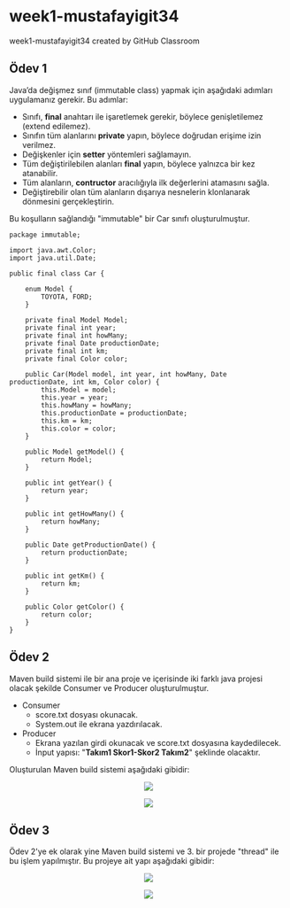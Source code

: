 # week1-mustafayigit34
week1-mustafayigit34 created by GitHub Classroom

## Ödev 1

Java’da değişmez sınıf (immutable class) yapmak için aşağıdaki adımları uygulamanız gerekir. Bu adımlar:
-   Sınıfı, **final** anahtarı ile işaretlemek gerekir, böylece genişletilemez (extend edilemez).
-   Sınıfın tüm alanlarını  **private**  yapın, böylece doğrudan erişime izin verilmez.
-   Değişkenler için  **setter**  yöntemleri sağlamayın.
-   Tüm değiştirilebilen alanları  **final**  yapın, böylece yalnızca bir kez atanabilir.
-   Tüm alanların,  **contructor**  aracılığıyla ilk değerlerini atamasını sağla.
-   Değiştirebilir olan tüm alanların dışarıya nesnelerin klonlanarak dönmesini gerçekleştirin.

Bu koşulların sağlandığı "immutable" bir Car sınıfı oluşturulmuştur.
```
package immutable;

import java.awt.Color;
import java.util.Date;

public final class Car {

	enum Model {
		TOYOTA, FORD;
	}

	private final Model Model;
	private final int year;
	private final int howMany;
	private final Date productionDate;
	private final int km;
	private final Color color;

	public Car(Model model, int year, int howMany, Date productionDate, int km, Color color) {
		this.Model = model;
		this.year = year;
		this.howMany = howMany;
		this.productionDate = productionDate;
		this.km = km;
		this.color = color;
	}

	public Model getModel() {
		return Model;
	}

	public int getYear() {
		return year;
	}

	public int getHowMany() {
		return howMany;
	}

	public Date getProductionDate() {
		return productionDate;
	}

	public int getKm() {
		return km;
	}

	public Color getColor() {
		return color;
	}
}
```

## Ödev 2
Maven build sistemi ile bir ana proje ve içerisinde iki farklı java projesi olacak şekilde Consumer ve Producer oluşturulmuştur.
* Consumer
	* score.txt dosyası okunacak.
	* System.out ile ekrana yazdırılacak. 
* Producer
	* Ekrana yazılan girdi okunacak ve score.txt dosyasına kaydedilecek.
	* İnput yapısı: "**Takım1 Skor1-Skor2 Takım2**" şeklinde olacaktır.

Oluşturulan Maven build sistemi aşağıdaki gibidir:

<p align="center">
  <img src="https://user-images.githubusercontent.com/65903573/175335280-41353655-eab3-43a7-aee4-bbe548f06b8b.png" />
</p>

<p align="center">
  <img src="https://user-images.githubusercontent.com/65903573/175336982-8321f23b-c920-49e0-8434-0b1a86ce3af5.png" />
</p>

## Ödev 3
Ödev 2'ye ek olarak yine Maven build sistemi ve 3. bir projede "thread" ile bu işlem yapılmıştır. Bu projeye ait yapı aşağıdaki gibidir:

<p align="center">
  <img src="https://user-images.githubusercontent.com/65903573/175336632-57d951ce-044d-441c-84e8-c107efcedd64.png" />
</p>

<p align="center">
  <img src="https://user-images.githubusercontent.com/65903573/175337448-cd5fd65f-1dfc-4951-8d64-358c01438566.png" />
</p>
